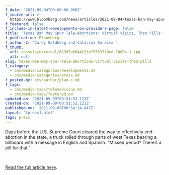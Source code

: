 ```yaml
---
f_date: '2021-09-04T00:00:00.000Z'
f_source-url: >-
  https://www.bloomberg.com/news/articles/2021-09-04/texas-ban-may-spur-tele-abortions-virtual-visits-then-pills
f_featured: false
f_include-in-latest-developments-on-providers-page: false
title: 'Texas Ban May Spur Tele-Abortions: Virtual Visits, Then Pills'
f_publication: Bloomberg
f_author-2: 'Carey Goldberg and Catarina Saraiva '
f_thumb:
  url: /assets/external/61395a66442f1ef5533710ed_1000x-1.jpg
  alt: null
slug: texas-ban-may-spur-tele-abortions-virtual-visits-then-pills
f_category:
  - cms/media-categories/developments.md
  - cms/media-categories/press.md
f_posted-by: cms/author/plan-c.md
f_tags:
  - cms/media-tags/telemedicine.md
  - cms/media-tags/featured.md
updated-on: '2021-09-09T00:51:52.123Z'
created-on: '2021-09-09T00:51:52.123Z'
published-on: '2021-09-09T00:54:14.047Z'
layout: '[press].html'
tags: press
---
```


Days before the U.S. Supreme Court cleared the way to effectively end abortion in the state, a truck rolled through parts of west Texas bearing a billboard with a message in English and Spanish: “Missed period? There’s a pill for that.”

‍

[Read the full article here](https://www.bloomberg.com/news/articles/2021-09-04/texas-ban-may-spur-tele-abortions-virtual-visits-then-pills).
